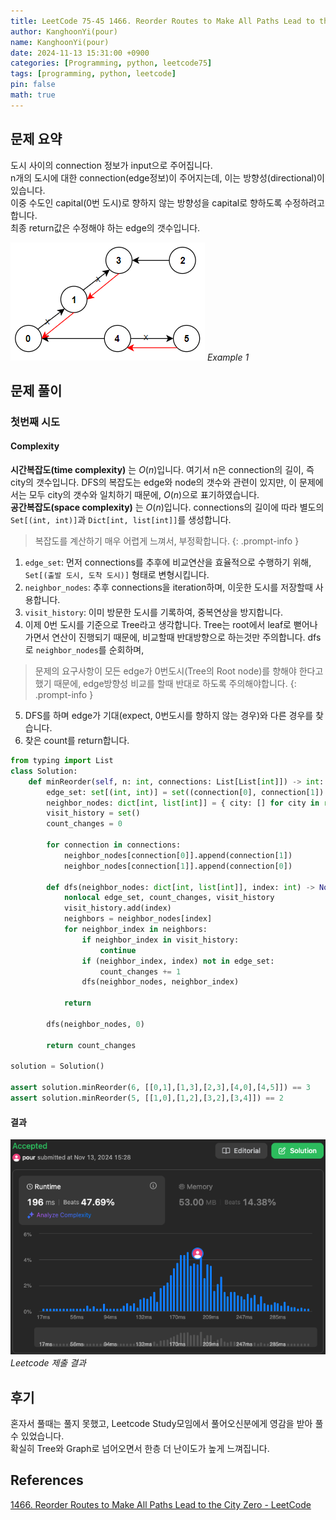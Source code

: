 ```yaml
---
title: LeetCode 75-45 1466. Reorder Routes to Make All Paths Lead to the City Zero
author: KanghoonYi(pour)
name: KanghoonYi(pour)
date: 2024-11-13 15:31:00 +0900
categories: [Programming, python, leetcode75]
tags: [programming, python, leetcode]
pin: false
math: true
---
```


## 문제 요약
도시 사이의 connection 정보가 input으로 주어집니다.  
n개의 도시에 대한 connection(edge정보)이 주어지는데, 이는 방향성(directional)이 있습니다.  
이중 수도인 capital(0번 도시)로 향하지 않는 방향성을 capital로 향하도록 수정하려고 합니다.  
최종 return값은 수정해야 하는 edge의 갯수입니다.

![leetcode-45-example-img-1](/assets/img/for-post/leetcode75-45/img.png)
_Example 1_

## 문제 풀이

### 첫번째 시도

#### Complexity
**시간복잡도(time complexity)** 는 $O(n)$입니다. 여기서 n은 connection의 길이, 즉 city의 갯수입니다. DFS의 복잡도는 edge와 node의 갯수와 관련이 있지만, 이 문제에서는 모두 city의 갯수와 일치하기 때문에, $O(n)$으로 표기하였습니다.   
**공간복잡도(space complexity)** 는 $O(n)$입니다. connections의 길이에 따라 별도의 `Set[(int, int)]`과 `Dict[int, list[int]]`를 생성합니다.  

> 복잡도를 계산하기 매우 어렵게 느껴서, 부정확합니다.
{: .prompt-info }

1. `edge_set`: 먼저 connections를 추후에 비교연산을 효율적으로 수행하기 위해, `Set[(출발 도시, 도착 도시)]` 형태로 변형시킵니다.
2. `neighbor_nodes`: 추후 connections을 iteration하며, 이웃한 도시를 저장할때 사용합니다.
3. `visit_history`: 이미 방문한 도시를 기록하여, 중복연상을 방지합니다.
4. 이제 0번 도시를 기준으로 Tree라고 생각합니다. Tree는 root에서 leaf로 뻗어나가면서 연산이 진행되기 때문에, 비교할때 반대방향으로 하는것만 주의합니다. dfs로 `neighbor_nodes`를 순회하며,
> 문제의 요구사항이 모든 edge가 0번도시(Tree의 Root node)를 향해야 한다고 했기 때문에, edge방향성 비교를 할때 반대로 하도록 주의해야합니다.
{: .prompt-info }
5. DFS를 하며 edge가 기대(expect, 0번도시를 향하지 않는 경우)와 다른 경우를 찾습니다.
6. 찾은 count를 return합니다.


```python
from typing import List
class Solution:
    def minReorder(self, n: int, connections: List[List[int]]) -> int:
        edge_set: set[(int, int)] = set((connection[0], connection[1]) for connection in connections)
        neighbor_nodes: dict[int, list[int]] = { city: [] for city in range(n) }
        visit_history = set()
        count_changes = 0

        for connection in connections:
            neighbor_nodes[connection[0]].append(connection[1])
            neighbor_nodes[connection[1]].append(connection[0])

        def dfs(neighbor_nodes: dict[int, list[int]], index: int) -> None:
            nonlocal edge_set, count_changes, visit_history
            visit_history.add(index)
            neighbors = neighbor_nodes[index]
            for neighbor_index in neighbors:
                if neighbor_index in visit_history:
                    continue
                if (neighbor_index, index) not in edge_set:
                    count_changes += 1
                dfs(neighbor_nodes, neighbor_index)

            return

        dfs(neighbor_nodes, 0)

        return count_changes

solution = Solution()

assert solution.minReorder(6, [[0,1],[1,3],[2,3],[4,0],[4,5]]) == 3
assert solution.minReorder(5, [[1,0],[1,2],[3,2],[3,4]]) == 2
```

#### 결과
![leetcode-45-submission-1](/assets/img/for-post/leetcode75-45/python_submission_1.png)
_Leetcode 제출 결과_


## 후기
혼자서 풀때는 풀지 못했고, Leetcode Study모임에서 풀어오신분에게 영감을 받아 풀 수 있었습니다.  
확실히 Tree와 Graph로 넘어오면서 한층 더 난이도가 높게 느껴집니다.

## References

[1466. Reorder Routes to Make All Paths Lead to the City Zero - LeetCode](https://leetcode.com/problems/reorder-routes-to-make-all-paths-lead-to-the-city-zero?envType=study-plan-v2&envId=leetcode-75)

